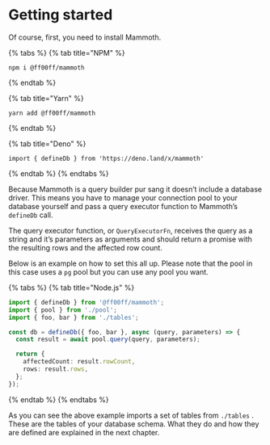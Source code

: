 # Getting started

Of course, first, you need to install Mammoth.

{% tabs %}
{% tab title="NPM" %}
```text
npm i @ff00ff/mammoth
```
{% endtab %}

{% tab title="Yarn" %}
```
yarn add @ff00ff/mammoth
```
{% endtab %}

{% tab title="Deno" %}
```
import { defineDb } from 'https://deno.land/x/mammoth'
```
{% endtab %}
{% endtabs %}

Because Mammoth is a query builder pur sang it doesn’t include a database driver. This means you have to manage your connection pool to your database yourself and pass a query executor function to Mammoth’s `defineDb` call.

The query executor function, or `QueryExecutorFn`, receives the query as a string and it’s parameters as arguments and should return a promise with the resulting rows and the affected row count.

Below is an example on how to set this all up. Please note that the pool in this case uses a `pg` pool but you can use any pool you want.

{% tabs %}
{% tab title="Node.js" %}
```typescript
import { defineDb } from '@ff00ff/mammoth';
import { pool } from './pool';
import { foo, bar } from './tables';

const db = defineDb({ foo, bar }, async (query, parameters) => {
  const result = await pool.query(query, parameters);

  return {
    affectedCount: result.rowCount,
    rows: result.rows,
  };
});
```
{% endtab %}
{% endtabs %}

As you can see the above example imports a set of tables from `./tables` . These are the tables of your database schema. What they do and how they are defined are explained in the next chapter.

